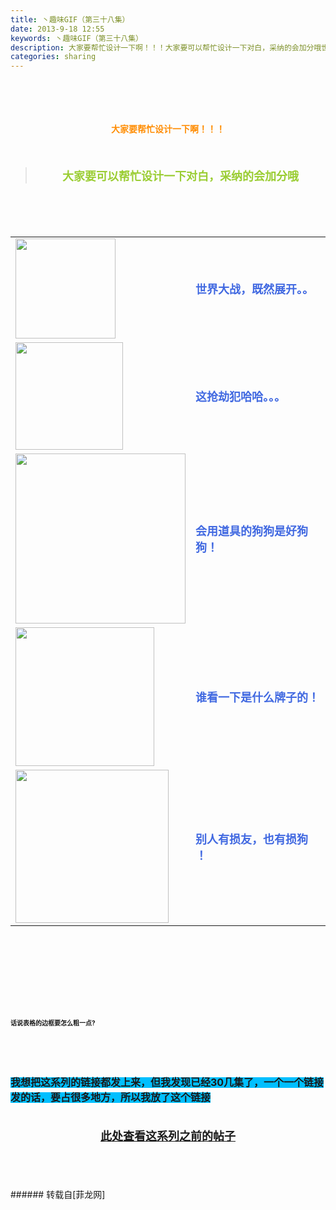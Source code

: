 ```yaml
---
title: 丶趣味GIF（第三十八集）
date: 2013-9-18 12:55
keywords: 丶趣味GIF（第三十八集）
description: 大家要帮忙设计一下啊！！！大家要可以帮忙设计一下对白，采纳的会加分哦世界大战，既然展开。。这抢劫犯哈哈。。。会用道具的狗狗是好狗狗！谁看一下是什么牌子的！ 别人有损友，也有损狗 ！话说表格的边框要怎么粗一点?我想把这系列的链接都发上来，但我发现已经30几集了，一个一个链接发的话，要占很多地方，所以我放了这个链接此处查看这系列之前的帖子
categories: sharing
---
```

<td class="t_f" id="postmessage_50832">

<br/>
<br/>
<br/>
<div align="center"><strong><font color="#ff8c00"><br/>
</font></strong></div><div align="center"><strong><font color="#ff8c00">大家要帮忙设计一下啊！！！</font></strong></div><br/>
<strong><font size="4"><br/>
</font></strong><div align="center"><div class="quote"><blockquote><strong><font size="4"><font color="#9acd32">大家要可以帮忙设计一下对白，采纳的会加分哦</font></font></strong><img alt="" border="0" onclick="" onmouseover="" smilieid="98" src="static/image/smiley/qiubilong/14.gif"/></blockquote></div><br/>
<strong><font size="4"><br/>
</font></strong><br/>
<table cellspacing="0" class="t_table"><tr><td>

<img aid="20264" class="zoom" data-cf-modified-187ff963ff1ef5238c044f5d-="" file="data/attachment/forum/201309/18/121630dhim80hfbwq0t990.gif" id="aimg_20264" inpost="1" onclick="" onmouseover="" src="http://www.flw.ph/data/attachment/forum/201309/18/121630dhim80hfbwq0t990.gif" width="160" zoomfile="data/attachment/forum/201309/18/121630dhim80hfbwq0t990.gif"/>


</td><td><font size="4"><font color="#4169e1"><strong>世界大战，既然展开。。</strong></font></font><img alt="" border="0" onclick="" onmouseover="" smilieid="249" src="static/image/smiley/Xiongmao/24.gif"/></td></tr><tr><td>

<img aid="20265" class="zoom" data-cf-modified-187ff963ff1ef5238c044f5d-="" file="data/attachment/forum/201309/18/121635oa54to166r755z1z.gif" id="aimg_20265" inpost="1" onclick="" onmouseover="" src="http://www.flw.ph/data/attachment/forum/201309/18/121635oa54to166r755z1z.gif" width="172" zoomfile="data/attachment/forum/201309/18/121635oa54to166r755z1z.gif"/>


</td><td><font size="4"><font color="#4169e1"><strong>这抢劫犯哈哈。。。</strong></font></font><img alt="" border="0" onclick="" onmouseover="" smilieid="249" src="static/image/smiley/Xiongmao/24.gif"/></td></tr><tr><td>

<img aid="20266" class="zoom" data-cf-modified-187ff963ff1ef5238c044f5d-="" file="data/attachment/forum/201309/18/121652xhuc8sdddu31dd9k.gif" id="aimg_20266" inpost="1" onclick="" onmouseover="" src="http://www.flw.ph/data/attachment/forum/201309/18/121652xhuc8sdddu31dd9k.gif" width="272" zoomfile="data/attachment/forum/201309/18/121652xhuc8sdddu31dd9k.gif"/>


</td><td><font size="4"><font color="#4169e1"><strong>会用道具的狗狗是好狗狗！</strong></font></font><img alt="" border="0" onclick="" onmouseover="" smilieid="249" src="static/image/smiley/Xiongmao/24.gif"/></td></tr><tr><td>

<img aid="20267" class="zoom" data-cf-modified-187ff963ff1ef5238c044f5d-="" file="data/attachment/forum/201309/18/121659wh8pd3e83t030b7d.gif" id="aimg_20267" inpost="1" onclick="" onmouseover="" src="http://www.flw.ph/data/attachment/forum/201309/18/121659wh8pd3e83t030b7d.gif" width="222" zoomfile="data/attachment/forum/201309/18/121659wh8pd3e83t030b7d.gif"/>


</td><td><font size="4"><font color="#4169e1"><strong>谁看一下是什么牌子的！ </strong></font></font><img alt="" border="0" onclick="" onmouseover="" smilieid="292" src="static/image/smiley/qq/10.gif"/></td></tr><tr><td>

<img aid="20268" class="zoom" data-cf-modified-187ff963ff1ef5238c044f5d-="" file="data/attachment/forum/201309/18/121727n60g6tq7dk80g9dq.gif" id="aimg_20268" inpost="1" onclick="" onmouseover="" src="http://www.flw.ph/data/attachment/forum/201309/18/121727n60g6tq7dk80g9dq.gif" width="245" zoomfile="data/attachment/forum/201309/18/121727n60g6tq7dk80g9dq.gif"/>


</td><td><font size="4"><font color="#4169e1"><strong>别人有损友，也有损狗 ！</strong></font></font><img alt="" border="0" onclick="" onmouseover="" smilieid="249" src="static/image/smiley/Xiongmao/24.gif"/><br/>
</td></tr></table></div><strong><font size="4"><strong><font size="4"><br/>
</font></strong></font><br/>
<br/>
<div align="center"><font size="4"><img alt="" border="0" onclick="" onmouseover="" smilieid="249" src="static/image/smiley/Xiongmao/24.gif"/></font></div><font size="4"><strong><font size="4"><br/>
</font></strong></font><br/>
<font size="4"><strong><font size="4"><br/>
</font></strong></font><br/>
<font size="1">话说表格的边框要怎么粗一点?</font></strong><strong><font size="1"><br/>
</font></strong><br/>
<strong><font size="1"><br/>
</font></strong><br/>
<strong><font size="1"><br/>
</font></strong><br/>
<strong><font style="background-color:rgb(0, 191, 255)"><font size="3">我想把这系列的链接都发上来，但我发现已经30几集了，一个一个链接发的话，要占很多地方，所以我放了这个链接</font></font></strong><strong><font style="background-color:rgb(0, 191, 255)"><font size="3"><br/>
</font></font></strong><br/>
<strong><font style="background-color:rgb(0, 191, 255)"><font size="3"><br/>
<div align="center"><img alt="" border="0" onclick="" onmouseover="" smilieid="249" src="static/image/smiley/Xiongmao/24.gif"/><font size="4"><font color="#ff0000"><strong><a href="http://www.flw.ph/home.php?mod=space&amp;uid=41&amp;do=thread&amp;view=me&amp;from=space" target="_blank">此处查看这系列之前的帖子</a></strong></font></font><img alt="" border="0" onclick="" onmouseover="" smilieid="249" src="static/image/smiley/Xiongmao/24.gif"/></div><br/>
</font></font></strong><br/>
<br/>
<br/>
</td>
###### 转载自[菲龙网]